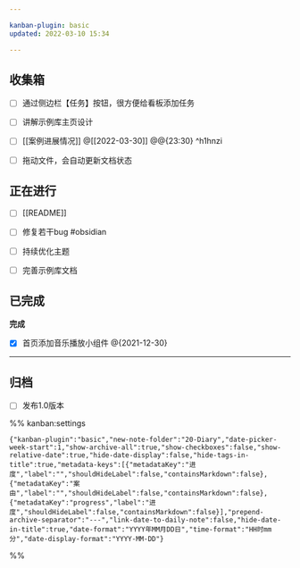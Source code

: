 ```yaml
---

kanban-plugin: basic
updated: 2022-03-10 15:34

---
```


## 收集箱

- [ ] 通过侧边栏【任务】按钮，很方便给看板添加任务
- [ ] 讲解示例库主页设计
- [ ] [[案例进展情况]] @[[2022-03-30]]  @@{23:30} ^h1hnzi
- [ ] 拖动文件，会自动更新文档状态


## 正在进行

- [ ] [[README]]
- [ ] 修复若干bug  #obsidian
- [ ] 持续优化主题
- [ ] 完善示例库文档


## 已完成

**完成**
- [x] 首页添加音乐播放小组件 @{2021-12-30}


***

## 归档

- [ ] 发布1.0版本

%% kanban:settings
```
{"kanban-plugin":"basic","new-note-folder":"20-Diary","date-picker-week-start":1,"show-archive-all":true,"show-checkboxes":false,"show-relative-date":true,"hide-date-display":false,"hide-tags-in-title":true,"metadata-keys":[{"metadataKey":"进度","label":"","shouldHideLabel":false,"containsMarkdown":false},{"metadataKey":"案由","label":"","shouldHideLabel":false,"containsMarkdown":false},{"metadataKey":"progress","label":"进度","shouldHideLabel":false,"containsMarkdown":false}],"prepend-archive-separator":"---","link-date-to-daily-note":false,"hide-date-in-title":true,"date-format":"YYYY年MM月DD日","time-format":"HH时mm分","date-display-format":"YYYY-MM-DD"}
```
%%